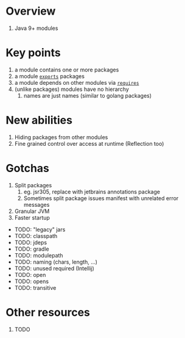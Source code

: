 # Overview
1. Java 9+ modules


# Key points
1. a module contains one or more packages
1. a module [`exports`](TODO) packages
1. a module depends on other modules via [`requires`](TODO)
1. (unlike packages) modules have no hierarchy
    1. names are just names (similar to golang packages)


# New abilities
1. Hiding packages from other modules
1. Fine grained control over access at runtime (Reflection too)


# Gotchas
1. Split packages
    1. eg. jsr305, replace with jetbrains annotations package
    1. Sometimes split package issues manifest with unrelated error messages
1. Granular JVM
1. Faster startup


- TODO: "legacy" jars
- TODO: classpath
- TODO: jdeps
- TODO: gradle
- TODO: modulepath
- TODO: naming (chars, length, ...)
- TODO: unused required (Intellij)
- TODO: open
- TODO: opens
- TODO: transitive


# Other resources
1. TODO